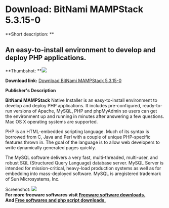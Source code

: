 # Download: BitNami MAMPStack 5.3.15-0

**Short description: **

## An easy-to-install environment to develop and deploy PHP applications.

  
**Thumbshot: **![](http://www.freewarefiles.com/screenshot/btnmmampstck_md.jpg)   
  
**Download link:** [Download BitNami MAMPStack 5.3.15-0](http://freesoftwares.boysofts.com/BitNami-MAMPStack_program_62341.html)  
  

**Publisher's Description**  
  

**BitNami MAMPStack** Native Installer is an easy-to-install environment to develop and deploy PHP applications. It includes pre-configured, ready-to-run versions of Apache, MySQL, PHP and phpMyAdmin so users can get the environment up and running in minutes after answering a few questions. Mac OS X operating systems are supported. 

PHP is an HTML-embedded scripting language. Much of its syntax is borrowed
from C, Java and Perl with a couple of unique PHP-specific features thrown in.
The goal of the language is to allow web developers to write dynamically
generated pages quickly.

The MySQL software delivers a very fast, multi-threaded, multi-user, and
robust SQL (Structured Query Language) database server. MySQL Server is
intended for mission-critical, heavy-load production systems as well as for
embedding into mass-deployed software. MySQL is aregistered trademark of Sun
Microsystems, Inc.

  
  
Screenshot: ![](http://www.freewarefiles.com/screenshot/btnmmampstck.jpg)  
**For more freeware softwares visit [Freeware software downloads.](http://freesoftwares.boysofts.com/)**   
**And [Free softwares and php script downloads.](http://www.boysofts.com/)**


